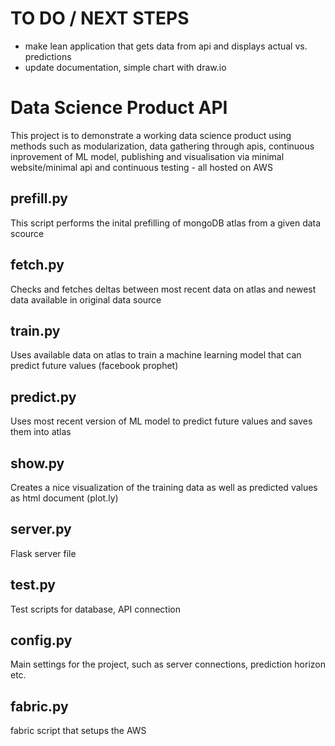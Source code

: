 # TO DO / NEXT STEPS
- make lean application that gets data from api and displays actual vs. predictions
- update documentation, simple chart with draw.io
# Data Science Product API
This project is to demonstrate a working data science product using methods such as
modularization, data gathering through apis, continuous inprovement of ML model, publishing
and visualisation via minimal website/minimal api and continuous testing - all hosted
on AWS
## prefill.py
This script performs the inital prefilling of mongoDB atlas from a given data scource
## fetch.py
Checks and fetches deltas between most recent data on atlas and newest data 
available in original data source
## train.py
Uses available data on atlas to train a machine learning model that can predict
future values (facebook prophet)
## predict.py
Uses most recent version of ML model to predict future values and saves them
into atlas
## show.py
Creates a nice visualization of the training data as well as predicted values
as html document (plot.ly)
## server.py
Flask server file
## test.py
Test scripts for database, API connection
## config.py
Main settings for the project, such as server connections, prediction horizon etc.
## fabric.py
fabric script that setups the AWS